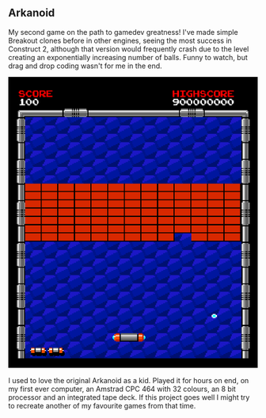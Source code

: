 ## Arkanoid

My second game on the path to gamedev greatness! I've made simple Breakout clones before in other engines, seeing the most success in Construct 2, although that version would frequently crash due to the level creating an exponentially increasing number of balls. Funny to watch, but drag and drop coding wasn't for me in the end.

![screenshot](screenshot.png)

I used to love the original Arkanoid as a kid. Played it for hours on end, on my first ever computer, an Amstrad CPC 464 with 32 colours, an 8 bit processor and an integrated tape deck. If this project goes well I might try to recreate another of my favourite games from that time.
